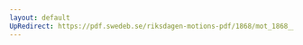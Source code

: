 ```yaml
---
layout: default
UpRedirect: https://pdf.swedeb.se/riksdagen-motions-pdf/1868/mot_1868__ak__00279/mot_1868__ak__00279_001.pdf
---
```

